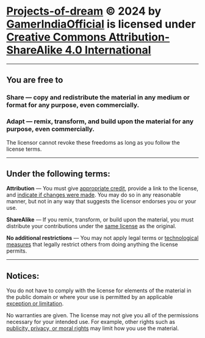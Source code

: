 # [Projects-of-dream](https://github.com/GamerIndiaOfficial/Projects-of-dream) © 2024 by [GamerIndiaOfficial](https://github.com/GamerIndiaOfficial) is licensed under [Creative Commons Attribution-ShareAlike 4.0 International](https://creativecommons.org/licenses/by-sa/4.0/?ref=chooser-v1)

---

## You are free to

### Share — copy and redistribute the material in any medium or format for any purpose, even commercially.

### Adapt — remix, transform, and build upon the material for any purpose, even commercially.

The licensor cannot revoke these freedoms as long as you follow the license terms.

---

## Under the following terms:

**Attribution** — You must give [appropriate credit](https://creativecommons.org/licenses/by-sa/4.0/deed.en#ref-appropriate-credit), provide a link to the license, and [indicate if changes were made](https://creativecommons.org/licenses/by-sa/4.0/deed.en#ref-indicate-changes). You may do so in any reasonable manner, but not in any way that suggests the licensor endorses you or your use.

**ShareAlike** — If you remix, transform, or build upon the material, you must distribute your contributions under the [same license](https://creativecommons.org/licenses/by-sa/4.0/deed.en#ref-same-license) as the original.

**No additional restrictions** — You may not apply legal terms or [technological measures](https://creativecommons.org/licenses/by-sa/4.0/deed.en#ref-technological-measures) that legally restrict others from doing anything the license permits.

---

## Notices:

You do not have to comply with the license for elements of the material in the public domain or where your use is permitted by an applicable [exception or limitation](https://creativecommons.org/licenses/by-sa/4.0/deed.en#ref-exception-or-limitation).

No warranties are given. The license may not give you all of the permissions necessary for your intended use. For example, other rights such as [publicity, privacy, or moral rights](https://creativecommons.org/licenses/by-sa/4.0/deed.en#ref-publicity-privacy-or-moral-rights) may limit how you use the material.
